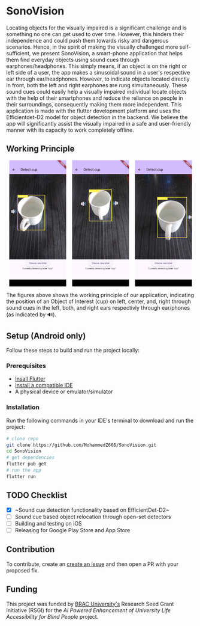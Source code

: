 # SonoVision

Locating objects for the visually impaired is a significant challenge and is something no one can get used to over time. However, this hinders their independence and could push them towards risky and dangerous scenarios. Hence, in the spirit of making the visually challenged more self-sufficient, we present SonoVision, a smart-phone application that helps them find everyday objects using sound cues through earphones/headphones. This simply means, if an object is on the right or left side of a user, the app makes a sinusoidal sound in a user's respective ear through ear/headphones. However, to indicate objects located directly in front, both the left and right earphones are rung simultaneously. These sound cues could easily help a visually impaired individual locate objects with the help of their smartphones and reduce the reliance on people in their surroundings, consequently making them more independent. This application is made with the flutter development platform and uses the Efficientdet-D2 model for object detection in the backend. We believe the app will significantly assist the visually impaired in a safe and user-friendly manner with its capacity to work completely offline.

## Working Principle

<div style="display: flex; justify-content: space-around; align-items: center; width: 100%;">
  <img src="https://github.com/MohammedZ666/SonoVision/blob/main/cup_left_em.png" alt="Left cup" width="30%"/>
  <img src="https://github.com/MohammedZ666/SonoVision/blob/main/cup_center_em.png" alt="Center cup" width="30%"/>
  <img src="https://github.com/MohammedZ666/SonoVision/blob/main/cup_right_em.png" alt="Right cup" width="30%"/>
</div>

The figures above shows the working principle of our application, indicating the position of an Object of Interest (cup) on left, center, and, right through sound cues in the left, both, and right ears respectivly through ear/phones (as indicated by 🔊). 

## Setup (Android only)

Follow these steps to build and run the project locally:

### Prerequisites
- [Insall Flutter](https://docs.flutter.dev/get-started/install)
- [Install a compatible IDE](https://docs.flutter.dev/get-started/install/windows/mobile#configure-a-text-editor-or-ide)
- A physical device or emulator/simulator

### Installation
Run the following commands in your IDE's terminal to download and run the project:
 ```bash
# clone repo 
git clone https://github.com/MohammedZ666/SonoVision.git
cd SonoVision
# get dependencies
flutter pub get
# run the app
flutter run
```
## TODO Checklist

- [x] ~Sound cue detection functionality based on EfficientDet-D2~
- [ ] Sound cue based object relocation through open-set detectors
- [ ] Building and testing on iOS
- [ ] Releasing for Google Play Store and App Store

## Contribution
To contribute, create an [create an issue](../../issues) and then open a PR with your proposed fix.

## Funding
This project was funded by [BRAC University's](https://www.bracu.ac.bd/) Research Seed Grant Initiative (RSGI) for the *AI Powered Enhancement of University Life Accessibility for Blind People* project. 
      
